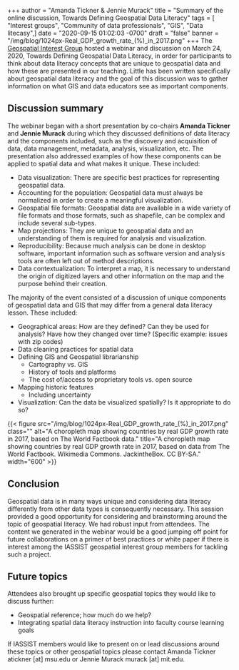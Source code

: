 +++
author = "Amanda Tickner & Jennie Murack"
title = "Summary of the online discussion, Towards Defining Geospatial Data Literacy"
tags = [ "Interest groups", "Community of data professionals", "GIS", "Data litecasy",]
date = "2020-09-15 01:02:03 -0700"
draft = "false"
banner = "/img/blog/1024px-Real_GDP_growth_rate_(%)_in_2017.png"
+++
The [Geospatial Interest Group](/community/geospatial-interest-group) hosted a webinar and discussion on March 24, 2020, Towards Defining Geospatial Data Literacy, in order for participants to think about data literacy concepts that are unique to geospatial data and how these are presented in our teaching. Little has been written specifically about geospatial data literacy and the goal of this discussion was to gather information on what GIS and data educators see as important components.
<!--
{{< figure src="/img/blog/iassist-ga-2020@2x.jpg" link="/img/blog/iassist-ga-2020@3x.jpg" alt="Group photo of many IASSIST members who participated the virtual General Assembly 2020 on Zoom." title="The best virtual IASSIST General Assembly ever." width="800" >}}-->

## Discussion summary

The webinar began with a short presentation by co-chairs **Amanda Tickner** and **Jennie Murack** during which they discussed definitions of data literacy and the components included, such as the discovery and acquisition of data, data management, metadata, analysis, visualization, etc. The presentation also addressed examples of how these components can be applied to spatial data and what makes it unique. These included:

- Data visualization: There are specific best practices for representing geospatial data.
- Accounting for the population: Geospatial data must always be normalized in order to create a meaningful visualization.
- Geospatial file formats: Geospatial data are available in a wide variety of file formats and those formats, such as shapefile, can be complex and include several sub-types.
- Map projections: They are unique to geospatial data and an understanding of them is required for analysis and visualization.
- Reproducibility: Because much analysis can be done in desktop software, important information such as software version and analysis tools are often left out of method descriptions.
- Data contextualization: To interpret a map, it is necessary to understand the origin of digitized layers and other information on the map and the purpose behind their creation.

The majority of the event consisted of a discussion of unique components of geospatial data and GIS that may differ from a general data literacy lesson. These included:
- Geographical areas: How are they defined? Can they be used for analysis? Have how they changed over time? (Specific example: issues with zip codes)
- Data cleaning practices for spatial data
- Defining GIS and Geospatial librarianship
	- Cartography vs. GIS
	- History of tools and platforms
	- The cost of/access to proprietary tools vs. open source
- Mapping historic features
	- Including uncertainty
- Visualization: Can the data be visualized spatially? Is it appropriate to do so?

{{< figure src="/img/blog/1024px-Real_GDP_growth_rate_(%)_in_2017.png" class="" alt="A choropleth map showing countries by real GDP growth rate in 2017, based on The World Factbook data." title="A choropleth map showing countries by real GDP growth rate in 2017, based on data from The World Factbook. Wikimedia Commons. JackintheBox. CC BY-SA." width="600" >}}

## Conclusion

Geospatial data is in many ways unique and considering data literacy differently from other data types is consequently necessary. This session provided a good opportunity for considering and brainstorming around the topic of geospatial literacy. We had robust input from attendees. The content we generated in the webinar would be a good jumping off point for future collaborations on a primer of best practices or white paper if there is interest among the IASSIST geospatial interest group members for tackling such a project.

## Future topics

Attendees also brought up specific geospatial topics they would like to discuss further:

- Geospatial reference; how much do we help?
- Integrating spatial data literacy instruction into faculty course learning goals

If IASSIST members would like to present on or lead discussions around these topics or other geospatial topics please contact Amanda Tickner atickner [at] msu.edu or Jennie Murack murack [at] mit.edu. 

